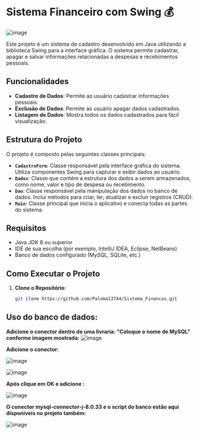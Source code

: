 

# Sistema Financeiro com Swing  💰
![image](https://github.com/user-attachments/assets/3849f97f-6d30-4db2-95b1-825b49c4a770)



Este projeto é um sistema de cadastro desenvolvido em Java utilizando a biblioteca Swing para a interface gráfica. O sistema permite cadastrar, apagar e salvar informações relacionadas a despesas e recebimentos pessoais.

## Funcionalidades

- **Cadastro de Dados**: Permite ao usuário cadastrar informações pessoais.
- **Exclusão de Dados**: Permite ao usuário apagar dados cadastrados.
- **Listagem de Dados**: Mostra todos os dados cadastrados para fácil visualização.

## Estrutura do Projeto

O projeto é composto pelas seguintes classes principais:

- **`CadastroForm`**: Classe responsável pela interface gráfica do sistema. Utiliza componentes Swing para capturar e exibir dados ao usuário.
- **`Dados`**: Classe que contém a estrutura dos dados a serem armazenados, como nome, valor e tipo de despesa ou recebimento.
- **`Dao`**: Classe responsável pela manipulação dos dados no banco de dados. Inclui métodos para criar, ler, atualizar e excluir registros (CRUD).
- **`Main`**: Classe principal que inicia o aplicativo e conecta todas as partes do sistema.

## Requisitos

- Java JDK 8 ou superior
- IDE de sua escolha (por exemplo, IntelliJ IDEA, Eclipse, NetBeans)
- Banco de dados configurado (MySQL, SQLite, etc.)

## Como Executar o Projeto

1. **Clone o Repositório**:
   ```bash
   git clone https://github.com/Paloma13744/Sistema_Financas.git

## Uso do banco de dados:
**Adicione o conector dentro de uma livraria: "Coloque o nome de MySQL" conforme imagem mostrada:**
![image](https://github.com/user-attachments/assets/63eff4c7-225f-41ed-aada-1ed99f9c71a8)

**Adicione o conector:** 

![image](https://github.com/user-attachments/assets/397f9ceb-f10e-4dd0-a0a4-7edf20317229)



![image](https://github.com/user-attachments/assets/5b7eba55-bca5-41f8-9acd-21ca80740eab)

**Após clique em OK e adicione :**

![image](https://github.com/user-attachments/assets/907cede1-af0a-40af-8572-d18c91b42154)


**O conector mysql-connector-j-8.0.33 e o script do banco estão aqui disponíveis no projeto também:**

![image](https://github.com/user-attachments/assets/a2e68568-dcf7-42a1-8d80-d2358c649828)









